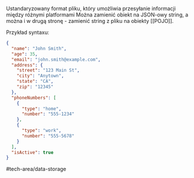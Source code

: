 Ustandaryzowany format pliku, który umożliwia przesyłanie informacji między różnymi platformami
Można zamienić obiekt na JSON-owy string, a można i w drugą stronę - zamienić string z pliku na obiekty [[POJO]].

Przykład syntaxu:

```json
{
  "name": "John Smith",
  "age": 35,
  "email": "john.smith@example.com",
  "address": {
    "street": "123 Main St",
    "city": "Anytown",
    "state": "CA",
    "zip": "12345"
  },
  "phoneNumbers": [
    {
      "type": "home",
      "number": "555-1234"
    },
    {
      "type": "work",
      "number": "555-5678"
    }
  ],
  "isActive": true
}

```


#tech-area/data-storage